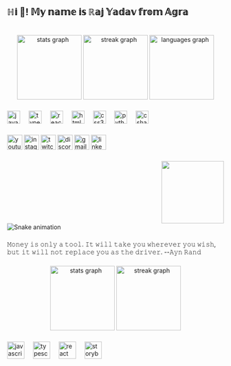 <h2 align="left">ℍ𝕚 👋! 𝕄𝕪 𝕟𝕒𝕞𝕖 𝕚𝕤  ℝ𝕒𝕛 𝕐𝕒𝕕𝕒𝕧 𝕗𝕣𝕠𝕞 𝔸𝕘𝕣𝕒</h2>

###

<br clear="both">

<div align="center">
  <img src="https://github-readme-stats.vercel.app/api?username=rajyadav-cyber&hide_title=false&hide_rank=false&show_icons=true&include_all_commits=true&count_private=true&disable_animations=false&theme=dracula&locale=en&hide_border=false" height="150" alt="stats graph"  />
  <img src="https://streak-stats.demolab.com?user=rajyadav-cyber&locale=en&mode=daily&theme=dracula&hide_border=false&border_radius=5" height="150" alt="streak graph"  />
  <img src="https://github-readme-stats.vercel.app/api/top-langs?username=rajyadav-cyber&locale=en&hide_title=false&layout=compact&card_width=320&langs_count=5&theme=dracula&hide_border=false" height="150" alt="languages graph"  />
</div>

###

<div align="left">
  <img src="https://cdn.jsdelivr.net/gh/devicons/devicon/icons/javascript/javascript-original.svg" height="30" alt="javascript logo"  />
  <img width="12" />
  <img src="https://cdn.jsdelivr.net/gh/devicons/devicon/icons/typescript/typescript-original.svg" height="30" alt="typescript logo"  />
  <img width="12" />
  <img src="https://cdn.jsdelivr.net/gh/devicons/devicon/icons/react/react-original.svg" height="30" alt="react logo"  />
  <img width="12" />
  <img src="https://cdn.jsdelivr.net/gh/devicons/devicon/icons/html5/html5-original.svg" height="30" alt="html5 logo"  />
  <img width="12" />
  <img src="https://cdn.jsdelivr.net/gh/devicons/devicon/icons/css3/css3-original.svg" height="30" alt="css3 logo"  />
  <img width="12" />
  <img src="https://cdn.jsdelivr.net/gh/devicons/devicon/icons/python/python-original.svg" height="30" alt="python logo"  />
  <img width="12" />
  <img src="https://cdn.jsdelivr.net/gh/devicons/devicon/icons/csharp/csharp-original.svg" height="30" alt="csharp logo"  />
</div>

###

<div align="left">
  <img src="https://img.shields.io/static/v1?message=Youtube&logo=youtube&label=&color=FF0000&logoColor=white&labelColor=&style=for-the-badge" height="35" alt="youtube logo"  />
  <img src="https://img.shields.io/static/v1?message=Instagram&logo=instagram&label=&color=E4405F&logoColor=white&labelColor=&style=for-the-badge" height="35" alt="instagram logo"  />
  <img src="https://img.shields.io/static/v1?message=Twitch&logo=twitch&label=&color=9146FF&logoColor=white&labelColor=&style=for-the-badge" height="35" alt="twitch logo"  />
  <img src="https://img.shields.io/static/v1?message=Discord&logo=discord&label=&color=7289DA&logoColor=white&labelColor=&style=for-the-badge" height="35" alt="discord logo"  />
  <img src="https://img.shields.io/static/v1?message=Gmail&logo=gmail&label=&color=D14836&logoColor=white&labelColor=&style=for-the-badge" height="35" alt="gmail logo"  />
  <img src="https://img.shields.io/static/v1?message=LinkedIn&logo=linkedin&label=&color=0077B5&logoColor=white&labelColor=&style=for-the-badge" height="35" alt="linkedin logo"  />
</div>

###

<img align="right" height="145" src="https://media.giphy.com/media/v1.Y2lkPTc5MGI3NjExYTVoMjh2eXlrb2E2OTJwZHo1Z2xjenZpaDV6dWNqYnNqa3BldzQxdiZlcD12MV9pbnRlcm5hbF9naWZfYnlfaWQmY3Q9Zw/Nsk1HFaJMNiww/giphy.gif"  />

###

<br clear="both">

<img src="https://raw.githubusercontent.com/rajyadav-cyber/rajyadav-cyber/output/snake.svg" alt="Snake animation" />

###

<p align="left">𝙼𝚘𝚗𝚎𝚢 𝚒𝚜 𝚘𝚗𝚕𝚢 𝚊 𝚝𝚘𝚘𝚕. 𝙸𝚝 𝚠𝚒𝚕𝚕 𝚝𝚊𝚔𝚎 𝚢𝚘𝚞 𝚠𝚑𝚎𝚛𝚎𝚟𝚎𝚛 𝚢𝚘𝚞 𝚠𝚒𝚜𝚑, 𝚋𝚞𝚝 𝚒𝚝 𝚠𝚒𝚕𝚕 𝚗𝚘𝚝 𝚛𝚎𝚙𝚕𝚊𝚌𝚎 𝚢𝚘𝚞 𝚊𝚜 𝚝𝚑𝚎 𝚍𝚛𝚒𝚟𝚎𝚛. --𝙰𝚢𝚗 𝚁𝚊𝚗𝚍</p>

###

<div align="center">
  <img src="https://github-readme-stats.vercel.app/api?username=rajyadav-cyber&hide_title=false&hide_rank=false&show_icons=true&include_all_commits=true&count_private=true&disable_animations=false&theme=dracula&locale=en&hide_border=false&order=1" height="150" alt="stats graph"  />
  <img src="https://streak-stats.demolab.com?user=rajyadav-cyber&locale=en&mode=daily&theme=dracula&hide_border=false&border_radius=5&order=3" height="150" alt="streak graph"  />
</div>

###

<div align="left">
  <img src="https://cdn.jsdelivr.net/gh/devicons/devicon/icons/javascript/javascript-original.svg" height="40" alt="javascript logo"  />
  <img width="12" />
  <img src="https://cdn.jsdelivr.net/gh/devicons/devicon/icons/typescript/typescript-original.svg" height="40" alt="typescript logo"  />
  <img width="12" />
  <img src="https://cdn.jsdelivr.net/gh/devicons/devicon/icons/react/react-original.svg" height="40" alt="react logo"  />
  <img width="12" />
  <img src="https://cdn.jsdelivr.net/gh/devicons/devicon/icons/storybook/storybook-original.svg" height="40" alt="storybook logo"  />
</div>

###
